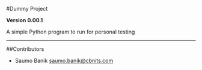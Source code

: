 #Dummy Project

**Version 0.00.1**

A simple Python program to run for personal testing	

---

##Contributors

-	Saumo Banik <saumo.banik@cbnits.com>


